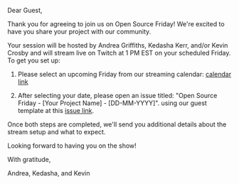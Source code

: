 Dear Guest,

Thank you for agreeing to join us on Open Source Friday! We're excited to have you share your project with our community.

Your session will be hosted by Andrea Griffiths, Kedasha Kerr, and/or Kevin Crosby and will stream live on Twitch at 1 PM EST on your scheduled Friday. To get you set up:

1. Please select an upcoming Friday from our streaming calendar: [calendar link](https://gh.io/osf-booking)

2. After selecting your date, please open an issue titled:
   "Open Source Friday - [Your Project Name] - [DD-MM-YYYY]".
   using our guest template at this [issue link](https://gh.io/osf-issue).

Once both steps are completed, we'll send you additional details about the stream setup and what to expect.

Looking forward to having you on the show!

With gratitude,

Andrea, Kedasha, and Kevin
